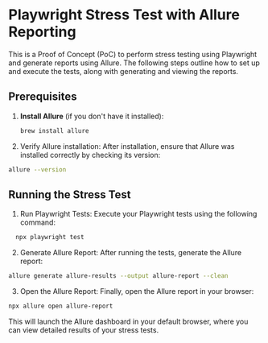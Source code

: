 # Playwright Stress Test with Allure Reporting

This is a Proof of Concept (PoC) to perform stress testing using Playwright and generate reports using Allure. The following steps outline how to set up and execute the tests, along with generating and viewing the reports.

## Prerequisites

1. **Install Allure** (if you don't have it installed):
   ```bash
   brew install allure
   ```
2. Verify Allure installation: After installation, ensure that Allure was installed correctly by checking its version:
  ```bash
  allure --version
  ```

## Running the Stress Test
1. Run Playwright Tests: Execute your Playwright tests using the following command:
  ```bash
    npx playwright test
  ```

2. Generate Allure Report: After running the tests, generate the Allure report:
  ```bash
  allure generate allure-results --output allure-report --clean
  ```

3. Open the Allure Report: Finally, open the Allure report in your browser:
  ```bash
  npx allure open allure-report
  ```

This will launch the Allure dashboard in your default browser, where you can view detailed results of your stress tests.